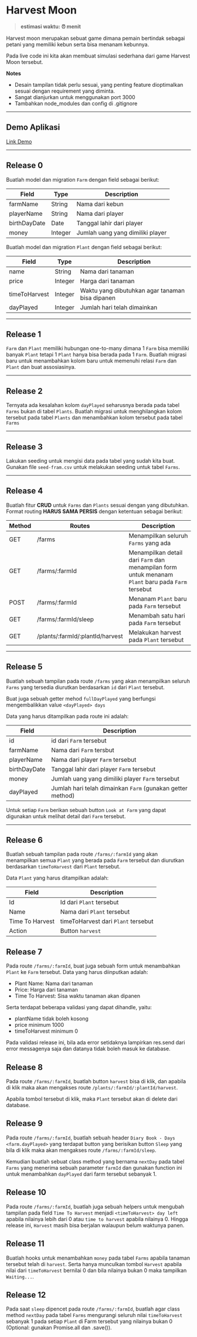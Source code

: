 # Harvest Moon

> **estimasi waktu: ⏰ menit**

Harvest moon merupakan sebuat game dimana pemain bertindak sebagai petani yang memiliki kebun serta bisa menanam kebunnya.

Pada live code ini kita akan membuat simulasi sederhana dari game Harvest Moon tersebut.

**Notes**

- Desain tampilan tidak perlu sesuai, yang penting feature dioptimalkan sesuai dengan requirement yang diminta.
- Sangat dianjurkan untuk menggunakan port 3000
- Tambahkan node_modules dan config di .gitignore

---

## Demo Aplikasi
[Link Demo](https://harvest-moon-back-to-hacktiv8.herokuapp.com/farms)


---

## Release 0

Buatlah model dan migration `Farm` dengan field sebagai berikut:

| Field        | Type    | Description                                        |
| ------------ | ------- | -------------------------------------------------- |
| farmName     | String  | Nama dari kebun                                    |
| playerName   | String  | Nama dari player                                   |
| birthDayDate | Date    | Tanggal lahir dari player                          |
| money        | Integer | Jumlah uang yang dimiliki player                   |

Buatlah model dan migration `Plant` dengan field sebagai berikut:

| Field         | Type     | Description                                                 |
| ------------- | -------- | ----------------------------------------------------------- |
| name          | String   | Nama dari tanaman                                           |
| price         | Integer  | Harga dari tanaman                                          |
| timeToHarvest | Integer  | Waktu yang dibutuhkan agar tanaman bisa dipanen             |
| dayPlayed     | Integer  | Jumlah hari telah dimainkan                                 |

---

## Release 1

`Farm` dan `Plant` memiliki hubungan one-to-many dimana 1 `Farm` bisa memiliki banyak `Plant` tetapi 1 `Plant` hanya bisa berada pada 1 `Farm`. Buatlah migrasi baru untuk menambahkan kolom baru untuk memenuhi relasi `Farm` dan `Plant` dan buat assosiasinya.

---

## Release 2

Ternyata ada kesalahan kolom `dayPlayed` seharusnya berada pada tabel `Farms` bukan di tabel `Plants`. Buatlah migrasi untuk menghilangkan kolom tersebut pada tabel `Plants` dan menambahkan kolom tersebut pada tabel `Farms` 

---

## Release 3

Lakukan seeding untuk mengisi data pada tabel yang sudah kita buat. Gunakan file `seed-fram.csv` untuk melakukan seeding untuk tabel `Farms`.

---

## Release 4

Buatlah fitur **CRUD** untuk `Farms` dan `Plants` sesuai dengan yang dibutuhkan. Format routing **HARUS SAMA PERSIS** dengan ketentuan sebagai berikut:

| Method | Routes                       | Description                                                                                        |
| ------ | ---------------------------- | -------------------------------------------------------------------------------------------------- |
| GET    | /farms                       | Menampilkan seluruh `Farms` yang ada                                                               |
| GET    | /farms/:farmId               | Menampilkan detail dari `Farm` dan menampilan form untuk menanam `Plant` baru pada `Farm` tersebut |
| POST   | /farms/:farmId               | Menanam `Plant` baru pada `Farm` tersebut                                                          |
| GET    | /farms/:farmId/sleep         | Menambah satu hari pada `Farm` tersebut                                                            |
| GET    | /plants/:farmId/:plantId/harvest     | Melakukan harvest pada `Plant` tersebut                                                            |

---

## Release 5

Buatlah sebuah tampilan pada route `/farms` yang akan menampilkan seluruh `Farms` yang tersedia diurutkan berdasarkan `id` dari `Plant` tersebut.

Buat juga sebuah getter mehod `fullDayPlayed` yang berfungsi mengembalikkan value `<dayPlayed> days`

Data yang harus ditampilkan pada route ini adalah:

| Field        | Description                                                  |
| ------------ | ------------------------------------------------------------ |
| id           | id dari `Farm` tersebut                                      |
| farmName     | Nama dari `Farm` tersbut                                     |
| playerName   | Nama dari player `Farm` tersebut                             |
| birthDayDate | Tanggal lahir dari player `Farm` tersebut                    |
| money        | Jumlah uang yang dimiliki player `Farm` tersebut             |
| dayPlayed    | Jumlah hari telah dimainkan `Farm` (gunakan getter method) |

Untuk setiap `Farm` berikan sebuah button `Look at Farm` yang dapat digunakan untuk melihat detail dari `Farm` tersebut.

---

## Release 6

Buatlah sebuah tampilan pada route `/farms/:farmId` yang akan menampilkan semua `Plant` yang berada pada `Farm` tersebut dan diurutkan berdasarkan `timeToHarvest` dari `Plant` tersebut.

Data `Plant` yang harus ditampilkan adalah:

| Field           | Description                                                         |
| --------------- | ------------------------------------------------------------------- |
| Id              | Id dari `Plant` tersebut                                            |
| Name            | Nama dari `Plant` tersebut                                          |
| Time To Harvest | timeToHarvest dari `Plant` tersebut                                 |
| Action         | Button `harvest`                                                    |

## Release 7

Pada route `/farms/:farmId`, buat juga sebuah form untuk menambahkan `Plant` ke `Farm` tersebut. Data yang harus diinputkan adalah:
- Plant Name: Nama dari tanaman
- Price: Harga dari tanaman
- Time To Harvest: Sisa waktu tanaman akan dipanen

Serta terdapat beberapa validasi yang dapat dihandle, yaitu:
- plantName tidak boleh kosong
- price minimum 1000
- timeToHarvest minimum 0

Pada validasi release ini, bila ada error setidaknya lampirkan res.send dari error messagenya saja dan datanya tidak boleh masuk ke database.

## Release 8

Pada route `/farms/:farmId`, buatlah button `harvest` bisa di klik, dan apabila di klik maka akan mengakses route `/plants/:farmId/:plantId/harvest`.

Apabila tombol tersebut di klik, maka `Plant` tersebut akan di delete dari database.

## Release 9

Pada route `/farms/:farmId`, buatlah sebuah header `Diary Book - Days <farm.dayPlayed>` yang terdapat button yang berisikan button `Sleep` yang bila di klik maka akan mengakses route `/farms/:farmId/sleep`.

Kemudian buatlah sebuat class method yang bernama `nextDay` pada tabel `Farms` yang menerima sebuah parameter `farmId` dan gunakan function ini untuk menambahkan `dayPlayed` dari farm tersebut sebanyak 1.

## Release 10

Pada route `/farms/:farmId`, buatlah juga sebuah helpers untuk mengubah tampilan pada field `Time To Harvest` menjadi `<timeToHarvest> day left` apabila nilainya lebih dari 0 atau `time to harvest` apabila nilainya 0. Hingga release ini, `Harvest` masih bisa berjalan walaupun belum waktunya panen.

## Release 11

Buatlah hooks untuk menambahkan `money` pada tabel `Farms` apabila tanaman tersebut telah di `harvest`. Serta hanya munculkan tombol `Harvest` apabila nilai dari `timeToHarvest` bernilai 0 dan bila nilainya bukan 0 maka tampilkan `Waiting...`.

## Release 12

Pada saat `sleep` dipencet pada route `/farms/:farmId`, buatlah agar class method `nextDay` pada tabel `Farms` mengurangi seluruh nilai `timeToHarvest` sebanyak 1 pada setiap `Plant` di Farm tersebut yang nilainya bukan 0 (Optional: gunakan Promise.all dan <instance>.save()).
